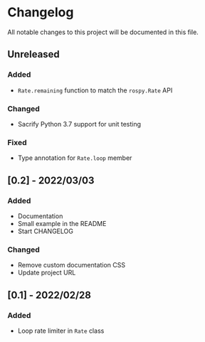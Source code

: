 # Changelog

All notable changes to this project will be documented in this file.

## Unreleased

### Added

- ``Rate.remaining`` function to match the ``rospy.Rate`` API

### Changed

- Sacrify Python 3.7 support for unit testing

### Fixed

- Type annotation for ``Rate.loop`` member

## [0.2] - 2022/03/03

### Added

- Documentation
- Small example in the README
- Start CHANGELOG

### Changed

- Remove custom documentation CSS
- Update project URL

## [0.1] - 2022/02/28

### Added

- Loop rate limiter in ``Rate`` class
